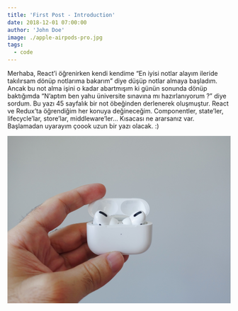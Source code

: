 ```yaml
---
title: 'First Post - Introduction'
date: 2018-12-01 07:00:00
author: 'John Doe'
image: ./apple-airpods-pro.jpg
tags:
  - code
---
```


Merhaba,
React’i öğrenirken kendi kendime “En iyisi notlar alayım ileride takılırsam dönüp notlarıma bakarım” diye düşüp notlar almaya başladım. Ancak bu not alma işini o kadar abartmışım ki günün sonunda dönüp baktığımda “N’aptım ben yahu üniversite sınavına mı hazırlanıyorum ?” diye sordum. Bu yazı 45 sayfalık bir not öbeğinden derlenerek oluşmuştur. React ve Redux’ta öğrendiğim her konuya değineceğim. Componentler, state’ler, lifecycle’lar, store’lar, middleware’ler… Kısacası ne ararsanız var. Başlamadan uyarayım çoook uzun bir yazı olacak. :)

![Tux, the Linux mascot](./src/data/blog/apple-airpods-pro.jpg)
